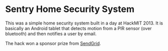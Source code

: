 # Sentry Home Security System

This was a simple home security system built in a day at HackMIT 2013. It is basically an Android tablet that detects motion from a PIR sensor (over bluetooth) and then notifies a user by email.

The hack won a sponsor prize from [SendGrid](http://sendgrid.com).
